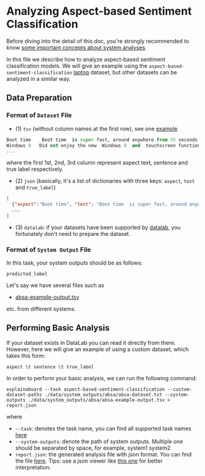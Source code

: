 # Analyzing Aspect-based Sentiment Classification

Before diving into the detail of this doc, you're strongly recommended to know [some
important concepts about system analyses](concepts_about_system_analysis.md).


In this file we describe how to analyze aspect-based sentiment classification models.
We will give an example using the `aspect-based-sentiment-classification` [laptop](https://github.com/neulab/ExplainaBoard/blob/main/data/system_outputs/absa/test-aspect.tsv) dataset, but other datasets
can be analyzed in a similar way.

## Data Preparation

 

### Format of `Dataset` File


* (1) `tsv` (without column names at the first row), see one [example](https://github.com/neulab/ExplainaBoard/blob/main/data/system_outputs/absa/absa-dataset.tsv)
```python
Boot time	 Boot time  is super fast, around anywhere from 35 seconds to 1 minute.	positive
Windows 8	Did not enjoy the new  Windows 8  and  touchscreen functions .	negative
...
```
where the first 1st, 2nd, 3rd column represent aspect text, sentence and true label respectively.


* (2) `json` (basically, it's a list of dictionaries with three keys: `aspect`, `text` and `true_label`)
```json
[
  {"aspect":"Boot time", "text": "Boot time  is super fast, around anywhere from 35 seconds to 1 minute.", "true_label": "positive"},
  ...
]
```

* (3) `datalab`: if your datasets have been supported by [datalab](https://github.com/ExpressAI/DataLab/tree/main/datasets),
    you fortunately don't need to prepare the dataset. 


### Format of `System Output` File
In this task, your system outputs should be as follows:


```
predicted_label
```

Let's say we have several files such as 
* [absa-example-output.tsv](https://github.com/neulab/ExplainaBoard/blob/main/data/system_outputs/absa/absa-example-output.tsv) 
 

etc. from different systems.


## Performing Basic Analysis

If your dataset exists in DataLab you can read it directly from there. However, here
we will give an example of using a custom dataset, which takes this form:
```
aspect \t sentence \t true_label 
```

In order to perform your basic analysis, we can run the following command:

```shell
explainaboard --task aspect-based-sentiment-classification --custom-dataset-paths ./data/system_outputs/absa/absa-dataset.txt --system-outputs ./data/system_outputs/absa/absa-example-output.tsv > report.json
```
where
* `--task`: denotes the task name, you can find all supported task names [here](https://github.com/neulab/ExplainaBoard/blob/main/docs/supported_tasks.md)
* `--system-outputs`: denote the path of system outputs. Multiple one should be 
  separated by space, for example, system1 system2
* `report.json`: the generated analysis file with json format. You can find the file [here](https://github.com/neulab/ExplainaBoard/blob/main/data/reports/report_absa.json). Tips: use a json viewer
                  like [this one](http://jsonviewer.stack.hu/) for better interpretation.

